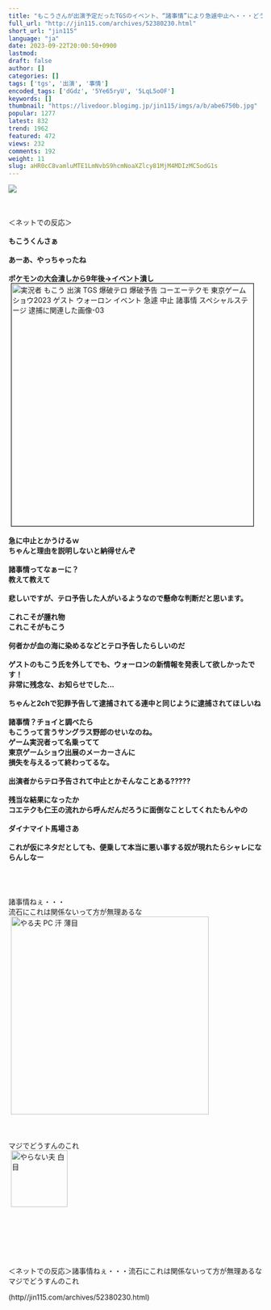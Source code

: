 ```yaml
---
title: "もこうさんが出演予定だったTGSのイベント、“諸事情”により急遽中止へ・・・どうすんのこれ・・・ "
full_url: "http://jin115.com/archives/52380230.html"
short_url: "jin115"
language: "ja"
date: 2023-09-22T20:00:50+0900
lastmod: 
draft: false
author: []
categories: []
tags: ['tgs', '出演', '事情']
encoded_tags: ['dGdz', '5Ye65ryU', '5LqL5oOF']
keywords: []
thumbnail: "https://livedoor.blogimg.jp/jin115/imgs/a/b/abe6750b.jpg"
popular: 1277
latest: 832
trend: 1962
featured: 472
views: 232
comments: 192
weight: 11
slug: aHR0cC8vamluMTE1LmNvbS9hcmNoaXZlcy81MjM4MDIzMC5odG1s
---
```


![](https://livedoor.blogimg.jp/jin115/imgs/a/b/abe6750b.jpg)

<div><a name='more'></a> <br> <br> ＜ネットでの反応＞<br> <br> <b>もこうくんさぁ</b><br> <br> <b>あーあ、やっちゃったね</b><br> <br> <b>ポケモンの大会潰しから9年後→イベント潰し</b><br> <img src='https//livedoor.blogimg.jp/jin115/imgs/3/a/3a9ee2de.jpg' width='480' border='1' hspace='5' class='pict' alt='実況者 もこう 出演 TGS 爆破テロ 爆破予告 コーエーテクモ 東京ゲームショウ2023 ゲスト ウォーロン イベント 急遽 中止 諸事情 スペシャルステージ 逮捕に関連した画像-03'><br> <br> <b>急に中止とかうけるｗ<br> ちゃんと理由を説明しないと納得せんぞ</b><br> <br> <b>諸事情ってなぁーに？<br> 教えて教えて</b><br> <br> <b>悲しいですが、テロ予告した人がいるようなので懸命な判断だと思います。</b><br> <br> <b>これこそが腫れ物<br> これこそがもこう</b><br> <br> <b>何者かが血の海に染めるなどとテロ予告したらしいのだ</b><br> <br> <b>ゲストのもこう氏を外してでも、ウォーロンの新情報を発表して欲しかったです！<br> 非常に残念な、お知らせでした...</b><br> <br> <b>ちゃんと2chで犯罪予告して逮捕されてる連中と同じように逮捕されてほしいね</b><br> <br> <b>諸事情？チョイと調べたら<br> もこうって言うサングラス野郎のせいなのね。<br> ゲーム実況者って名乗ってて<br> 東京ゲームショウ出展のメーカーさんに<br> 損失を与えるって終わってるな。</b><br> <br> <b>出演者からテロ予告されて中止とかそんなことある?????</b><br> <br> <b>残当な結果になったか<br> コエテクも仁王の流れから呼んだんだろうに面倒なことしてくれたもんやの</b><br> <br> <b>ダイナマイト馬場さあ</b><br> <br> <b>これが仮にネタだとしても、便乗して本当に悪い事する奴が現れたらシャレにならんしなー</b><br> <br> <br> <br> <br> 諸事情ねぇ・・・<br> 流石にこれは関係ないって方が無理あるな<br> <img src='https//livedoor.blogimg.jp/jin115/imgs/a/f/afd6b43e.gif' alt='やる夫 PC 汗 薄目' width='392' border='0' hspace='5' class='pict'><br> <br> <br> <br> マジでどうすんのこれ<br> <img src='https//livedoor.blogimg.jp/jin115/imgs/6/8/6838f545.gif' alt='やらない夫 白目' width='112' border='0' hspace='5' class='pict'><br> <br> <br> <br> <br> <br> <br> <p>＜ネットでの反応＞諸事情ねぇ・・・流石にこれは関係ないって方が無理あるなマジでどうすんのこれ</p></div>

(http//jin115.com/archives/52380230.html)
